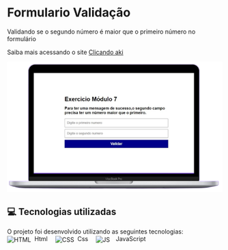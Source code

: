 # Formulario Validação

<p>Validando se o segundo número é maior que o primeiro número no formulário</p> 
<p>Saiba mais acessando o site <a href="https://stanley-felix-bergamo.github.io/Formulario-Validacao/">Clicando aki</a></p> 

<div align="center" >
<img src="https://raw.githubusercontent.com/Stanley-Felix-Bergamo/Formulario-Validacao/exercicio_html_js/mac.png" alt="Emoji triste">
</div>

<h2>💻 Tecnologias utilizadas</h2>
O projeto foi desenvolvido utilizando as seguintes tecnologias:<br>

<div style="display: inline_block">
   <img align="center" alt="HTML" height="50" width="50" src="https://icons-for-free.com/download-icon-icon++html+icon-1320194800994962643_512.png">&nbsp; Html&emsp; 
   <img align="center" alt="CSS" height="70" width="70" src="https://icons-for-free.com/download-icon-css+develop+language+layout+programming+style+icon-1320165728409893942_512.png">&nbsp; Css&emsp;
    <img align="center" alt="JS" height="50" width="50" src="https://cdn.iconscout.com/icon/free/png-256/javascript-2752148-2284965.png">&emsp;JavaScript
</div> 
